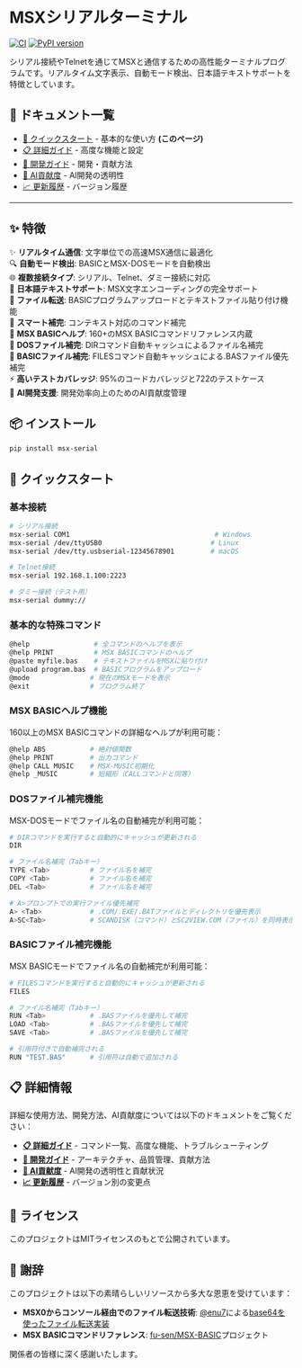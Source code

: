 # MSXシリアルターミナル

[![CI](https://github.com/yamamo-to/msx-serial/actions/workflows/ci.yml/badge.svg)](https://github.com/yamamo-to/msx-serial/actions/workflows/ci.yml)
[![PyPI version](https://badge.fury.io/py/msx-serial.svg)](https://badge.fury.io/py/msx-serial)

シリアル接続やTelnetを通じてMSXと通信するための高性能ターミナルプログラムです。リアルタイム文字表示、自動モード検出、日本語テキストサポートを特徴としています。

## 📖 ドキュメント一覧

- [🚀 クイックスタート](README.md) - 基本的な使い方 **(このページ)**
- [📋 詳細ガイド](docs/USAGE.md) - 高度な機能と設定
- [🔧 開発ガイド](docs/DEVELOPMENT.md) - 開発・貢献方法
- [🤖 AI貢献度](docs/AI_CONTRIBUTION.md) - AI開発の透明性
- [📈 更新履歴](docs/CHANGELOG.md) - バージョン履歴

---

## ✨ 特徴

✨ **リアルタイム通信**: 文字単位での高速MSX通信に最適化  
🔍 **自動モード検出**: BASICとMSX-DOSモードを自動検出  
🌐 **複数接続タイプ**: シリアル、Telnet、ダミー接続に対応  
📝 **日本語テキストサポート**: MSX文字エンコーディングの完全サポート  
📁 **ファイル転送**: BASICプログラムアップロードとテキストファイル貼り付け機能  
🎯 **スマート補完**: コンテキスト対応のコマンド補完  
📖 **MSX BASICヘルプ**: 160+のMSX BASICコマンドリファレンス内蔵  
📂 **DOSファイル補完**: DIRコマンド自動キャッシュによるファイル名補完  
📄 **BASICファイル補完**: FILESコマンド自動キャッシュによる.BASファイル優先補完  
⚡ **高いテストカバレッジ**: 95%のコードカバレッジと722のテストケース  
🤖 **AI開発支援**: 開発効率向上のためのAI貢献度管理

## 📦 インストール

```bash
pip install msx-serial
```

## 🚀 クイックスタート

### 基本接続

```bash
# シリアル接続
msx-serial COM1                                    # Windows
msx-serial /dev/ttyUSB0                           # Linux
msx-serial /dev/tty.usbserial-12345678901         # macOS

# Telnet接続
msx-serial 192.168.1.100:2223

# ダミー接続（テスト用）
msx-serial dummy://
```

### 基本的な特殊コマンド

```bash
@help                # 全コマンドのヘルプを表示
@help PRINT          # MSX BASICコマンドのヘルプ
@paste myfile.bas    # テキストファイルをMSXに貼り付け
@upload program.bas  # BASICプログラムをアップロード
@mode               # 現在のMSXモードを表示
@exit               # プログラム終了
```

### MSX BASICヘルプ機能

160以上のMSX BASICコマンドの詳細なヘルプが利用可能：

```bash
@help ABS           # 絶対値関数
@help PRINT         # 出力コマンド  
@help CALL MUSIC    # MSX-MUSIC初期化
@help _MUSIC        # 短縮形（CALLコマンドと同等）
```

### DOSファイル補完機能

MSX-DOSモードでファイル名の自動補完が利用可能：

```bash
# DIRコマンドを実行すると自動的にキャッシュが更新される
DIR

# ファイル名補完（Tabキー）
TYPE <Tab>          # ファイル名を補完
COPY <Tab>          # ファイル名を補完
DEL <Tab>           # ファイル名を補完

# A>プロンプトでの実行ファイル優先補完
A> <Tab>            # .COM/.EXE/.BATファイルとディレクトリを優先表示
A>SC<Tab>           # SCANDISK（コマンド）とSC2VIEW.COM（ファイル）を同時表示
```

### BASICファイル補完機能

MSX BASICモードでファイル名の自動補完が利用可能：

```bash
# FILESコマンドを実行すると自動的にキャッシュが更新される
FILES

# ファイル名補完（Tabキー）
RUN <Tab>           # .BASファイルを優先して補完
LOAD <Tab>          # .BASファイルを優先して補完
SAVE <Tab>          # .BASファイルを優先して補完

# 引用符付きで自動補完される
RUN "TEST.BAS"      # 引用符は自動で追加される
```

## 📋 詳細情報

詳細な使用方法、開発方法、AI貢献度については以下のドキュメントをご覧ください：

- **[📋 詳細ガイド](docs/USAGE.md)** - コマンド一覧、高度な機能、トラブルシューティング
- **[🔧 開発ガイド](docs/DEVELOPMENT.md)** - アーキテクチャ、品質管理、貢献方法
- **[🤖 AI貢献度](docs/AI_CONTRIBUTION.md)** - AI開発の透明性と貢献状況
- **[📈 更新履歴](docs/CHANGELOG.md)** - バージョン別の変更点

## 📄 ライセンス

このプロジェクトはMITライセンスのもとで公開されています。

## 🙏 謝辞

このプロジェクトは以下の素晴らしいリソースから多大な恩恵を受けています：

- **MSX0からコンソール経由でのファイル転送技術**: [@enu7](https://qiita.com/enu7)による[base64を使ったファイル転送実装](https://qiita.com/enu7/items/2fd917c41514f6ea71b1)
- **MSX BASICコマンドリファレンス**: [fu-sen/MSX-BASIC](https://github.com/fu-sen/MSX-BASIC)プロジェクト

関係者の皆様に深く感謝いたします。

